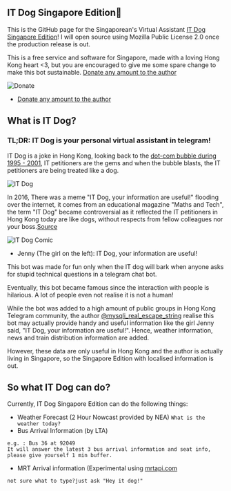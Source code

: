 ## IT Dog Singapore Edition

This is the GitHub page for the Singaporean's Virtual Assistant [IT Dog Singapore Edition](https://t.me/itdog_sg_bot)! I will open source using Mozilla Public License 2.0 once the production release is out.

This is a free service and software for Singapore, made with a loving Hong Kong heart <3, but you are encouraged to give me some spare change to make this bot sustainable. [Donate any amount to the author](https://www.paypal.me/SingaporeITDog)

![Donate](http://i.imgur.com/IqwEowR.jpg)
* [Donate any amount to the author](https://www.paypal.me/SingaporeITDog)

## What is IT Dog?

### TL;DR: IT Dog is your personal virtual assistant in telegram!

IT Dog is a joke in Hong Kong, looking back to the [dot-com bubble during 1995 - 2001](https://en.m.wikipedia.org/wiki/Dot-com_bubble), IT petitioners are the gems and when the bubble blasts, the IT petitioners are being treated like a dog.

![IT Dog](http://i.imgur.com/AMhvEcJ.jpg)

In 2016, There was a meme "IT Dog, your information are useful!" flooding over the internet, it comes from an educational magazine "Maths and Tech", the term "IT Dog" became controversial as it reflected the IT petitioners in Hong Kong today are like dogs, without respects from fellow colleagues nor your boss.[Source](http://evchk.wikia.com/wiki/IT狗，你的資訊真的很有用)

![IT Dog Comic](http://i.imgur.com/QEOKRzT.jpg)
* Jenny (The girl on the left): IT Dog, your information are useful!

This bot was made for fun only when the IT dog will bark when anyone asks for stupid technical questions in a telegram chat bot.

Eventually, this bot became famous since the interaction with people is hilarious. A lot of people even not realise it is not a human!

While the bot was added to a high amount of public groups in Hong Kong Telegram community, the author [@mysqli_real_escape_string](https://t.me/mysqli_rel_escape_string) realise this bot may actually provide handy and useful information like the girl Jenny said, "IT Dog, your information are useful!". Hence, weather information, news and train distribution information are added.

However, these data are only useful in Hong Kong and the author is actually living in Singapore, so the Singapore Edition with localised information is out.


## So what IT Dog can do?

Currently, IT Dog Singapore Edition can do the following things:

* Weather Forecast (2 Hour Nowcast provided by NEA)
` What is the weather today? `
* Bus Arrival Information (by LTA)
```  Bus (Bus Service Number) at (Bus Stop Number)
e.g. : Bus 36 at 92049
It will answer the latest 3 bus arrival information and seat info, please give yourself 1 min buffer.
```
* MRT Arrival information (Experimental using [mrtapi.com](http://mrtapi.com)
``` 
not sure what to type?just ask "Hey it dog!"
```
